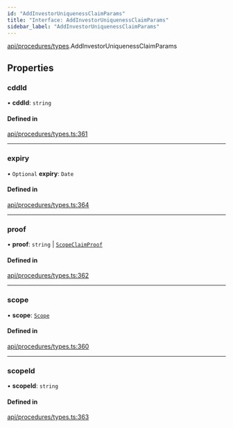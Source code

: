 ```yaml
---
id: "AddInvestorUniquenessClaimParams"
title: "Interface: AddInvestorUniquenessClaimParams"
sidebar_label: "AddInvestorUniquenessClaimParams"
---
```


[api/procedures/types](../../../../../modules/API/Procedures/Types/Types.md).AddInvestorUniquenessClaimParams

## Properties

### cddId

• **cddId**: `string`

#### Defined in

[api/procedures/types.ts:361](https://github.com/PolymeshAssociation/polymesh-sdk/blob/91c2d2d8/src/api/procedures/types.ts#L361)

___

### expiry

• `Optional` **expiry**: `Date`

#### Defined in

[api/procedures/types.ts:364](https://github.com/PolymeshAssociation/polymesh-sdk/blob/91c2d2d8/src/api/procedures/types.ts#L364)

___

### proof

• **proof**: `string` \| [`ScopeClaimProof`](../ScopeClaimProof/ScopeClaimProof.md)

#### Defined in

[api/procedures/types.ts:362](https://github.com/PolymeshAssociation/polymesh-sdk/blob/91c2d2d8/src/api/procedures/types.ts#L362)

___

### scope

• **scope**: [`Scope`](../../../../Types/Scope/Scope.md)

#### Defined in

[api/procedures/types.ts:360](https://github.com/PolymeshAssociation/polymesh-sdk/blob/91c2d2d8/src/api/procedures/types.ts#L360)

___

### scopeId

• **scopeId**: `string`

#### Defined in

[api/procedures/types.ts:363](https://github.com/PolymeshAssociation/polymesh-sdk/blob/91c2d2d8/src/api/procedures/types.ts#L363)
